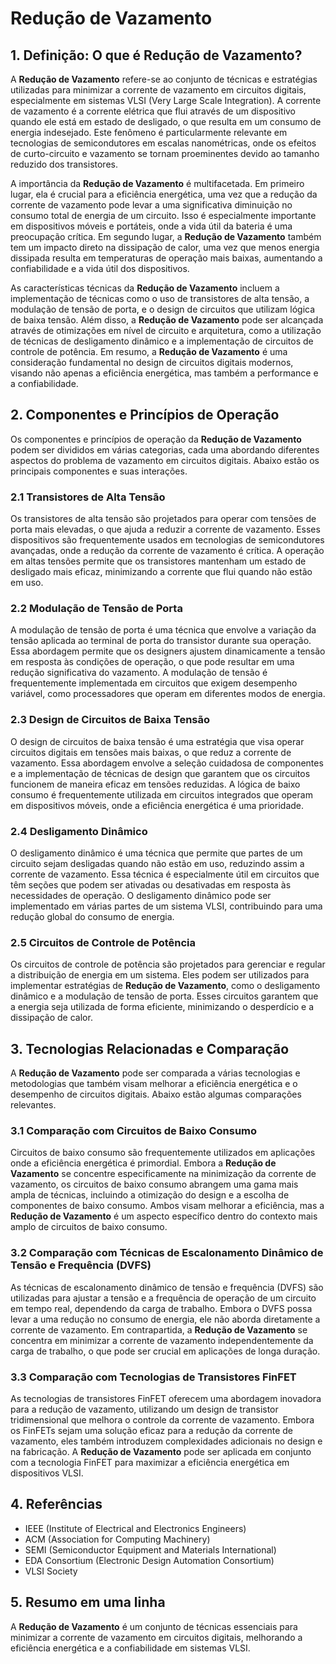 # Redução de Vazamento

## 1. Definição: O que é **Redução de Vazamento**?
A **Redução de Vazamento** refere-se ao conjunto de técnicas e estratégias utilizadas para minimizar a corrente de vazamento em circuitos digitais, especialmente em sistemas VLSI (Very Large Scale Integration). A corrente de vazamento é a corrente elétrica que flui através de um dispositivo quando ele está em estado de desligado, o que resulta em um consumo de energia indesejado. Este fenômeno é particularmente relevante em tecnologias de semicondutores em escalas nanométricas, onde os efeitos de curto-circuito e vazamento se tornam proeminentes devido ao tamanho reduzido dos transistores.

A importância da **Redução de Vazamento** é multifacetada. Em primeiro lugar, ela é crucial para a eficiência energética, uma vez que a redução da corrente de vazamento pode levar a uma significativa diminuição no consumo total de energia de um circuito. Isso é especialmente importante em dispositivos móveis e portáteis, onde a vida útil da bateria é uma preocupação crítica. Em segundo lugar, a **Redução de Vazamento** também tem um impacto direto na dissipação de calor, uma vez que menos energia dissipada resulta em temperaturas de operação mais baixas, aumentando a confiabilidade e a vida útil dos dispositivos.

As características técnicas da **Redução de Vazamento** incluem a implementação de técnicas como o uso de transistores de alta tensão, a modulação de tensão de porta, e o design de circuitos que utilizam lógica de baixa tensão. Além disso, a **Redução de Vazamento** pode ser alcançada através de otimizações em nível de circuito e arquitetura, como a utilização de técnicas de desligamento dinâmico e a implementação de circuitos de controle de potência. Em resumo, a **Redução de Vazamento** é uma consideração fundamental no design de circuitos digitais modernos, visando não apenas a eficiência energética, mas também a performance e a confiabilidade.

## 2. Componentes e Princípios de Operação
Os componentes e princípios de operação da **Redução de Vazamento** podem ser divididos em várias categorias, cada uma abordando diferentes aspectos do problema de vazamento em circuitos digitais. Abaixo estão os principais componentes e suas interações.

### 2.1 Transistores de Alta Tensão
Os transistores de alta tensão são projetados para operar com tensões de porta mais elevadas, o que ajuda a reduzir a corrente de vazamento. Esses dispositivos são frequentemente usados em tecnologias de semicondutores avançadas, onde a redução da corrente de vazamento é crítica. A operação em altas tensões permite que os transistores mantenham um estado de desligado mais eficaz, minimizando a corrente que flui quando não estão em uso.

### 2.2 Modulação de Tensão de Porta
A modulação de tensão de porta é uma técnica que envolve a variação da tensão aplicada ao terminal de porta do transistor durante sua operação. Essa abordagem permite que os designers ajustem dinamicamente a tensão em resposta às condições de operação, o que pode resultar em uma redução significativa do vazamento. A modulação de tensão é frequentemente implementada em circuitos que exigem desempenho variável, como processadores que operam em diferentes modos de energia.

### 2.3 Design de Circuitos de Baixa Tensão
O design de circuitos de baixa tensão é uma estratégia que visa operar circuitos digitais em tensões mais baixas, o que reduz a corrente de vazamento. Essa abordagem envolve a seleção cuidadosa de componentes e a implementação de técnicas de design que garantem que os circuitos funcionem de maneira eficaz em tensões reduzidas. A lógica de baixo consumo é frequentemente utilizada em circuitos integrados que operam em dispositivos móveis, onde a eficiência energética é uma prioridade.

### 2.4 Desligamento Dinâmico
O desligamento dinâmico é uma técnica que permite que partes de um circuito sejam desligadas quando não estão em uso, reduzindo assim a corrente de vazamento. Essa técnica é especialmente útil em circuitos que têm seções que podem ser ativadas ou desativadas em resposta às necessidades de operação. O desligamento dinâmico pode ser implementado em várias partes de um sistema VLSI, contribuindo para uma redução global do consumo de energia.

### 2.5 Circuitos de Controle de Potência
Os circuitos de controle de potência são projetados para gerenciar e regular a distribuição de energia em um sistema. Eles podem ser utilizados para implementar estratégias de **Redução de Vazamento**, como o desligamento dinâmico e a modulação de tensão de porta. Esses circuitos garantem que a energia seja utilizada de forma eficiente, minimizando o desperdício e a dissipação de calor.

## 3. Tecnologias Relacionadas e Comparação
A **Redução de Vazamento** pode ser comparada a várias tecnologias e metodologias que também visam melhorar a eficiência energética e o desempenho de circuitos digitais. Abaixo estão algumas comparações relevantes.

### 3.1 Comparação com Circuitos de Baixo Consumo
Circuitos de baixo consumo são frequentemente utilizados em aplicações onde a eficiência energética é primordial. Embora a **Redução de Vazamento** se concentre especificamente na minimização da corrente de vazamento, os circuitos de baixo consumo abrangem uma gama mais ampla de técnicas, incluindo a otimização do design e a escolha de componentes de baixo consumo. Ambos visam melhorar a eficiência, mas a **Redução de Vazamento** é um aspecto específico dentro do contexto mais amplo de circuitos de baixo consumo.

### 3.2 Comparação com Técnicas de Escalonamento Dinâmico de Tensão e Frequência (DVFS)
As técnicas de escalonamento dinâmico de tensão e frequência (DVFS) são utilizadas para ajustar a tensão e a frequência de operação de um circuito em tempo real, dependendo da carga de trabalho. Embora o DVFS possa levar a uma redução no consumo de energia, ele não aborda diretamente a corrente de vazamento. Em contrapartida, a **Redução de Vazamento** se concentra em minimizar a corrente de vazamento independentemente da carga de trabalho, o que pode ser crucial em aplicações de longa duração.

### 3.3 Comparação com Tecnologias de Transistores FinFET
As tecnologias de transistores FinFET oferecem uma abordagem inovadora para a redução de vazamento, utilizando um design de transistor tridimensional que melhora o controle da corrente de vazamento. Embora os FinFETs sejam uma solução eficaz para a redução da corrente de vazamento, eles também introduzem complexidades adicionais no design e na fabricação. A **Redução de Vazamento** pode ser aplicada em conjunto com a tecnologia FinFET para maximizar a eficiência energética em dispositivos VLSI.

## 4. Referências
- IEEE (Institute of Electrical and Electronics Engineers)
- ACM (Association for Computing Machinery)
- SEMI (Semiconductor Equipment and Materials International)
- EDA Consortium (Electronic Design Automation Consortium)
- VLSI Society

## 5. Resumo em uma linha
A **Redução de Vazamento** é um conjunto de técnicas essenciais para minimizar a corrente de vazamento em circuitos digitais, melhorando a eficiência energética e a confiabilidade em sistemas VLSI.
